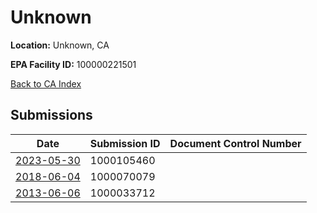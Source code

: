 # Unknown

**Location:** Unknown, CA

**EPA Facility ID:** 100000221501

[Back to CA Index](../../index.md)

## Submissions

| Date | Submission ID | Document Control Number |
|------|--------------|-------------------------|
| [2023-05-30](submissions/1000105460.md) | 1000105460 |  |
| [2018-06-04](submissions/1000070079.md) | 1000070079 |  |
| [2013-06-06](submissions/1000033712.md) | 1000033712 |  |
